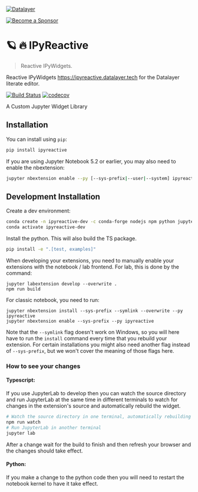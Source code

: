
[![Datalayer](https://assets.datalayer.tech/datalayer-25.svg)](https://datalayer.io)

[![Become a Sponsor](https://img.shields.io/static/v1?label=Become%20a%20Sponsor&message=%E2%9D%A4&logo=GitHub&style=flat&color=1ABC9C)](https://github.com/sponsors/datalayer)

# 🪐 🔥 IPyReactive

> Reactive IPyWidgets.

Reactive IPyWidgets https://ipyreactive.datalayer.tech for the Datalayer literate editor.

[![Build Status](https://travis-ci.org/datalayer/ipyreactive.svg?branch=master)](https://travis-ci.org/datalayer/ipyreactive)
[![codecov](https://codecov.io/gh/datalayer/ipyreactive/branch/master/graph/badge.svg)](https://codecov.io/gh/datalayer/ipyreactive)


A Custom Jupyter Widget Library

## Installation

You can install using `pip`:

```bash
pip install ipyreactive
```

If you are using Jupyter Notebook 5.2 or earlier, you may also need to enable
the nbextension:
```bash
jupyter nbextension enable --py [--sys-prefix|--user|--system] ipyreactive
```

## Development Installation

Create a dev environment:
```bash
conda create -n ipyreactive-dev -c conda-forge nodejs npm python jupyterlab
conda activate ipyreactive-dev
```

Install the python. This will also build the TS package.
```bash
pip install -e ".[test, examples]"
```

When developing your extensions, you need to manually enable your extensions with the
notebook / lab frontend. For lab, this is done by the command:

```
jupyter labextension develop --overwrite .
npm run build
```

For classic notebook, you need to run:

```
jupyter nbextension install --sys-prefix --symlink --overwrite --py ipyreactive
jupyter nbextension enable --sys-prefix --py ipyreactive
```

Note that the `--symlink` flag doesn't work on Windows, so you will here have to run
the `install` command every time that you rebuild your extension. For certain installations
you might also need another flag instead of `--sys-prefix`, but we won't cover the meaning
of those flags here.

### How to see your changes
#### Typescript:
If you use JupyterLab to develop then you can watch the source directory and run JupyterLab at the same time in different
terminals to watch for changes in the extension's source and automatically rebuild the widget.

```bash
# Watch the source directory in one terminal, automatically rebuilding when needed
npm run watch
# Run JupyterLab in another terminal
jupyter lab
```

After a change wait for the build to finish and then refresh your browser and the changes should take effect.

#### Python:
If you make a change to the python code then you will need to restart the notebook kernel to have it take effect.
